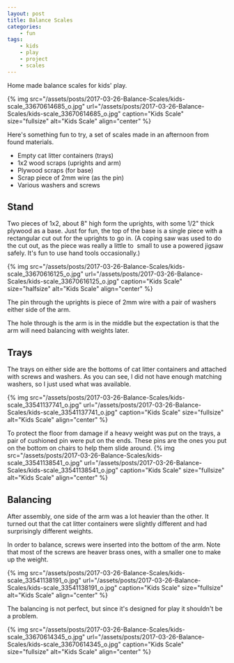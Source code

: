 ```yaml
---
layout: post
title: Balance Scales
categories:
    - fun
tags:
    - kids
    - play
    - project
    - scales
---
```


Home made balance scales for kids' play.

{% img src="/assets/posts/2017-03-26-Balance-Scales/kids-scale_33670614685_o.jpg" url="/assets/posts/2017-03-26-Balance-Scales/kids-scale_33670614685_o.jpg" caption="Kids Scale" size="fullsize" alt="Kids Scale" align="center" %}

Here's something fun to try, a set of scales made in an afternoon from found materials.
<ul>
<li>Empty cat litter containers (trays)</li>
<li>1x2 wood scraps (uprights and arm)</li>
<li>Plywood scraps (for base)</li>
<li>Scrap piece of 2mm wire (as the pin)</li>
<li>Various washers and screws</li>
</ul>
<h2>Stand</h2>
Two pieces of 1x2, about 8" high form the uprights, with some 1/2" thick plywood as a base. Just for fun, the top of the base is a single piece with a rectangular cut out for the uprights to go in. (A coping saw was used to do the cut out, as the piece was really a little to  small to use a powered jigsaw safely. It's fun to use hand tools occasionally.)

{% img src="/assets/posts/2017-03-26-Balance-Scales/kids-scale_33670616125_o.jpg" url="/assets/posts/2017-03-26-Balance-Scales/kids-scale_33670616125_o.jpg" caption="Kids Scale" size="halfsize" alt="Kids Scale" align="center" %}

The pin through the uprights is piece of 2mm wire with a pair of washers either side of the arm.

The hole through is the arm is in the middle but the expectation is that the arm will need balancing with weights later.
<h2>Trays</h2>
The trays on either side are the bottoms of cat litter containers and attached with screws and washers. As you can see, I did not have enough matching washers, so I just used what was available.

{% img src="/assets/posts/2017-03-26-Balance-Scales/kids-scale_33541137741_o.jpg" url="/assets/posts/2017-03-26-Balance-Scales/kids-scale_33541137741_o.jpg" caption="Kids Scale" size="fullsize" alt="Kids Scale" align="center" %}

To protect the floor from damage if a heavy weight was put on the trays, a pair of cushioned pin were put on the ends. These pins are the ones you put on the bottom on chairs to help them slide around.
{% img src="/assets/posts/2017-03-26-Balance-Scales/kids-scale_33541138541_o.jpg" url="/assets/posts/2017-03-26-Balance-Scales/kids-scale_33541138541_o.jpg" caption="Kids Scale" size="fullsize" alt="Kids Scale" align="center" %}
<h2>Balancing</h2>
After assembly, one side of the arm was a lot heavier than the other. It turned out that the cat litter containers were slightly different and had surprisingly different weights.

In order to balance, screws were inserted into the bottom of the arm. Note that most of the screws are heaver brass ones, with a smaller one to make up the weight.

{% img src="/assets/posts/2017-03-26-Balance-Scales/kids-scale_33541138191_o.jpg" url="/assets/posts/2017-03-26-Balance-Scales/kids-scale_33541138191_o.jpg" caption="Kids Scale" size="fullsize" alt="Kids Scale" align="center" %}

The balancing is not perfect, but since it's designed for play it shouldn't be a problem.

{% img src="/assets/posts/2017-03-26-Balance-Scales/kids-scale_33670614345_o.jpg" url="/assets/posts/2017-03-26-Balance-Scales/kids-scale_33670614345_o.jpg" caption="Kids Scale" size="fullsize" alt="Kids Scale" align="center" %}